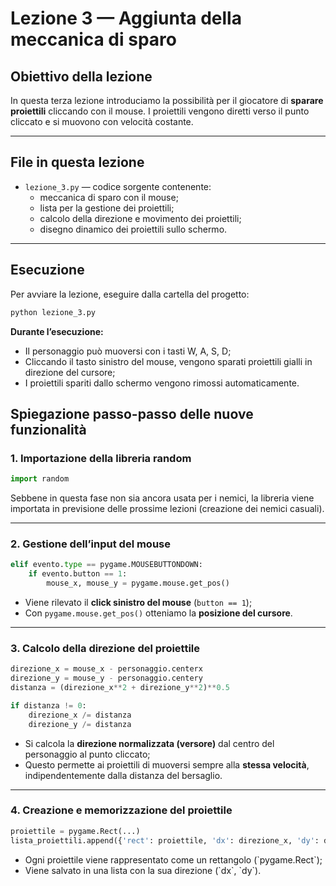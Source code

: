 # Lezione 3 — Aggiunta della meccanica di sparo

## Obiettivo della lezione

In questa terza lezione introduciamo la possibilità per il giocatore di **sparare proiettili** cliccando con il mouse.
I proiettili vengono diretti verso il punto cliccato e si muovono con velocità costante.

---

## File in questa lezione

- `lezione_3.py` — codice sorgente contenente:
  - meccanica di sparo con il mouse;
  - lista per la gestione dei proiettili;
  - calcolo della direzione e movimento dei proiettili;
  - disegno dinamico dei proiettili sullo schermo.

---

## Esecuzione

Per avviare la lezione, eseguire dalla cartella del progetto:

```bash
python lezione_3.py
```

**Durante l’esecuzione:**
* Il personaggio può muoversi con i tasti W, A, S, D;
* Cliccando il tasto sinistro del mouse, vengono sparati proiettili gialli in direzione del cursore;
* I proiettili spariti dallo schermo vengono rimossi automaticamente.

## Spiegazione passo-passo delle nuove funzionalità

### 1. Importazione della libreria random

```python
import random
```

Sebbene in questa fase non sia ancora usata per i nemici, la libreria viene importata in previsione delle prossime lezioni (creazione dei nemici casuali).

---

### 2. Gestione dell’input del mouse

```python
elif evento.type == pygame.MOUSEBUTTONDOWN:
    if evento.button == 1:
        mouse_x, mouse_y = pygame.mouse.get_pos()
```

* Viene rilevato il **click sinistro del mouse** (`button == 1`);
* Con `pygame.mouse.get_pos()` otteniamo la **posizione del cursore**.
---

### 3. Calcolo della direzione del proiettile

```python
direzione_x = mouse_x - personaggio.centerx
direzione_y = mouse_y - personaggio.centery
distanza = (direzione_x**2 + direzione_y**2)**0.5

if distanza != 0:
    direzione_x /= distanza
    direzione_y /= distanza
```

* Si calcola la **direzione normalizzata (versore)** dal centro del personaggio al punto cliccato;
* Questo permette ai proiettili di muoversi sempre alla **stessa velocità**, indipendentemente dalla distanza del bersaglio.

---

### 4. Creazione e memorizzazione del proiettile

```python
proiettile = pygame.Rect(...)
lista_proiettili.append({'rect': proiettile, 'dx': direzione_x, 'dy': direzione_y})
```

* Ogni proiettile viene rappresentato come un rettangolo (\`pygame.Rect\`);
* Viene salvato in una lista con la sua direzione (\`dx\`, \`dy\`).
